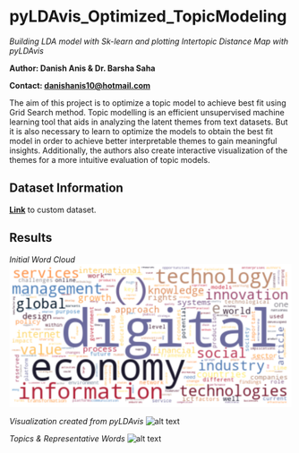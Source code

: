 # pyLDAvis_Optimized_TopicModeling
*Building LDA model with Sk-learn and plotting Intertopic Distance Map with pyLDAvis*

**Author: Danish Anis & Dr. Barsha Saha**

**Contact: danishanis10@hotmail.com**

The aim of this project is to optimize a topic model to achieve best fit using Grid Search method. Topic modelling is an efficient unsupervised machine learning tool that aids in analyzing the latent themes from text datasets. But it is also necessary to learn to optimize the models to obtain the best fit model in order to achieve better interpretable themes to gain meaningful insights. Additionally, the authors also create interactive visualization of the themes for a more intuitive evaluation of topic models. 

## Dataset Information

**[Link](https://drive.google.com/file/d/1OLTlHuhZPSW1XZo3F_FodxoP0WqcTtKT/view?usp=sharing)** to custom dataset.

## Results

*Initial Word Cloud*
![alt text](https://github.com/danishanis/pyLDAvis_Optimized_TopicModeling/blob/main/Images/word_cloud.png)

*Visualization created from pyLDAvis*
![alt text]()

*Topics & Representative Words*
![alt text]()
